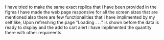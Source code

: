 I have tried to make the same exact replica that i have been provided in the figma 
I have made the web page responsive for all the screen sizes that are mentioned also there are few functionalities that i have implimented by my self like, 
Upon refreshing the page "Loading . . ." is shown before the data is ready to display 
and the add to cart alert i have implimented the quantity there with other requireents.
